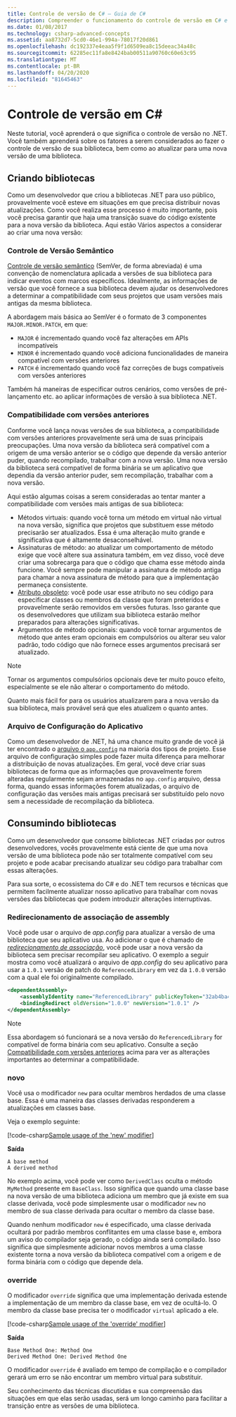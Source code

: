 ```yaml
---
title: Controle de versão de C# – Guia de C#
description: Compreender o funcionamento do controle de versão em C# e .NET
ms.date: 01/08/2017
ms.technology: csharp-advanced-concepts
ms.assetid: aa8732d7-5cd0-46e1-994a-78017f20d861
ms.openlocfilehash: dc192337e4eaa5f9f1d6509ea8c15deeac34a48c
ms.sourcegitcommit: 62285ec11fa8e8424bab00511a90760c60e63c95
ms.translationtype: MT
ms.contentlocale: pt-BR
ms.lasthandoff: 04/20/2020
ms.locfileid: "81645463"
---
```

# <a name="versioning-in-c"></a>Controle de versão em C\#

Neste tutorial, você aprenderá o que significa o controle de versão no .NET. Você também aprenderá sobre os fatores a serem considerados ao fazer o controle de versão de sua biblioteca, bem como ao atualizar para uma nova versão de uma biblioteca.

## <a name="authoring-libraries"></a>Criando bibliotecas

Como um desenvolvedor que criou a bibliotecas .NET para uso público, provavelmente você esteve em situações em que precisa distribuir novas atualizações. Como você realiza esse processo é muito importante, pois você precisa garantir que haja uma transição suave do código existente para a nova versão da biblioteca. Aqui estão Vários aspectos a considerar ao criar uma nova versão:

### <a name="semantic-versioning"></a>Controle de Versão Semântico

[Controle de versão semântico](https://semver.org/) (SemVer, de forma abreviada) é uma convenção de nomenclatura aplicada a versões de sua biblioteca para indicar eventos com marcos específicos.
Idealmente, as informações de versão que você fornece a sua biblioteca devem ajudar os desenvolvedores a determinar a compatibilidade com seus projetos que usam versões mais antigas da mesma biblioteca.

A abordagem mais básica ao SemVer é o formato de 3 componentes `MAJOR.MINOR.PATCH`, em que:

- `MAJOR` é incrementado quando você faz alterações em APIs incompatíveis
- `MINOR` é incrementado quando você adiciona funcionalidades de maneira compatível com versões anteriores
- `PATCH` é incrementado quando você faz correções de bugs compatíveis com versões anteriores

Também há maneiras de especificar outros cenários, como versões de pré-lançamento etc. ao aplicar informações de versão à sua biblioteca .NET.

### <a name="backwards-compatibility"></a>Compatibilidade com versões anteriores

Conforme você lança novas versões de sua biblioteca, a compatibilidade com versões anteriores provavelmente será uma de suas principais preocupações.
Uma nova versão da biblioteca será compatível com a origem de uma versão anterior se o código que depende da versão anterior puder, quando recompilado, trabalhar com a nova versão.
Uma nova versão da biblioteca será compatível de forma binária se um aplicativo que dependia da versão anterior puder, sem recompilação, trabalhar com a nova versão.

Aqui estão algumas coisas a serem consideradas ao tentar manter a compatibilidade com versões mais antigas de sua biblioteca:

- Métodos virtuais: quando você torna um método em virtual não virtual na nova versão, significa que projetos que substituem esse método precisarão ser atualizados. Essa é uma alteração muito grande e significativa que é altamente desaconselhável.
- Assinaturas de método: ao atualizar um comportamento de método exige que você altere sua assinatura também, em vez disso, você deve criar uma sobrecarga para que o código que chama esse método ainda funcione.
Você sempre pode manipular a assinatura de método antiga para chamar a nova assinatura de método para que a implementação permaneça consistente.
- [Atributo obsoleto](language-reference/attributes/general.md#obsolete-attribute): você pode usar esse atributo no seu código para especificar classes ou membros da classe que foram preteridos e provavelmente serão removidos em versões futuras. Isso garante que os desenvolvedores que utilizam sua biblioteca estarão melhor preparados para alterações significativas.
- Argumentos de método opcionais: quando você tornar argumentos de método que antes eram opcionais em compulsórios ou alterar seu valor padrão, todo código que não fornece esses argumentos precisará ser atualizado.

> [!NOTE]
> Tornar os argumentos compulsórios opcionais deve ter muito pouco efeito, especialmente se ele não alterar o comportamento do método.

Quanto mais fácil for para os usuários atualizarem para a nova versão da sua biblioteca, mais provável será que eles atualizem o quanto antes.

### <a name="application-configuration-file"></a>Arquivo de Configuração do Aplicativo

Como um desenvolvedor de .NET, há uma chance muito grande de você já ter encontrado o [arquivo o `app.config`](../framework/configure-apps/file-schema/index.md) na maioria dos tipos de projeto.
Esse arquivo de configuração simples pode fazer muita diferença para melhorar a distribuição de novas atualizações. Em geral, você deve criar suas bibliotecas de forma que as informações que provavelmente forem alteradas regularmente sejam armazenadas no `app.config` arquivo, dessa forma, quando essas informações forem atualizadas, o arquivo de configuração das versões mais antigas precisará ser substituído pelo novo sem a necessidade de recompilação da biblioteca.

## <a name="consuming-libraries"></a>Consumindo bibliotecas

Como um desenvolvedor que consome bibliotecas .NET criadas por outros desenvolvedores, vocês provavelmente está ciente de que uma nova versão de uma biblioteca pode não ser totalmente compatível com seu projeto e pode acabar precisando atualizar seu código para trabalhar com essas alterações.

Para sua sorte, o ecossistema do C# e do .NET tem recursos e técnicas que permitem facilmente atualizar nosso aplicativo para trabalhar com novas versões das bibliotecas que podem introduzir alterações interruptivas.

### <a name="assembly-binding-redirection"></a>Redirecionamento de associação de assembly

Você pode usar o arquivo de *app.config* para atualizar a versão de uma biblioteca que seu aplicativo usa. Ao adicionar o que é chamado de [*redirecionamento de associação*](../framework/configure-apps/redirect-assembly-versions.md), você pode usar a nova versão da biblioteca sem precisar recompilar seu aplicativo. O exemplo a seguir mostra como você atualizará o arquivo de *app.config* do seu aplicativo para usar a `1.0.1` versão de patch do `ReferencedLibrary` em vez da `1.0.0` versão com a qual ele foi originalmente compilado.

```xml
<dependentAssembly>
    <assemblyIdentity name="ReferencedLibrary" publicKeyToken="32ab4ba45e0a69a1" culture="en-us" />
    <bindingRedirect oldVersion="1.0.0" newVersion="1.0.1" />
</dependentAssembly>
```

> [!NOTE]
> Essa abordagem só funcionará se a nova versão do `ReferencedLibrary` for compatível de forma binária com seu aplicativo.
> Consulte a seção [Compatibilidade com versões anteriores](#backwards-compatibility) acima para ver as alterações importantes ao determinar a compatibilidade.

### <a name="new"></a>novo

Você usa o modificador `new` para ocultar membros herdados de uma classe base. Essa é uma maneira das classes derivadas responderem a atualizações em classes base.

Veja o exemplo seguinte:

[!code-csharp[Sample usage of the 'new' modifier](~/samples/snippets/csharp/versioning/new/Program.cs#sample)]

**Saída**

```console
A base method
A derived method
```

No exemplo acima, você pode ver como `DerivedClass` oculta o método `MyMethod` presente em `BaseClass`.
Isso significa que quando uma classe base na nova versão de uma biblioteca adiciona um membro que já existe em sua classe derivada, você pode simplesmente usar o modificador `new` no membro de sua classe derivada para ocultar o membro da classe base.

Quando nenhum modificador `new` é especificado, uma classe derivada ocultará por padrão membros conflitantes em uma classe base e, embora um aviso do compilador seja gerado, o código ainda será compilado. Isso significa que simplesmente adicionar novos membros a uma classe existente torna a nova versão da biblioteca compatível com a origem e de forma binária com o código que depende dela.

### <a name="override"></a>override

O modificador `override` significa que uma implementação derivada estende a implementação de um membro da classe base, em vez de ocultá-lo. O membro da classe base precisa ter o modificador `virtual` aplicado a ele.

[!code-csharp[Sample usage of the 'override' modifier](../../samples/snippets/csharp/versioning/override/Program.cs#sample)]

**Saída**

```console
Base Method One: Method One
Derived Method One: Derived Method One
```

O modificador `override` é avaliado em tempo de compilação e o compilador gerará um erro se não encontrar um membro virtual para substituir.

Seu conhecimento das técnicas discutidas e sua compreensão das situações em que elas serão usadas, será um longo caminho para facilitar a transição entre as versões de uma biblioteca.
